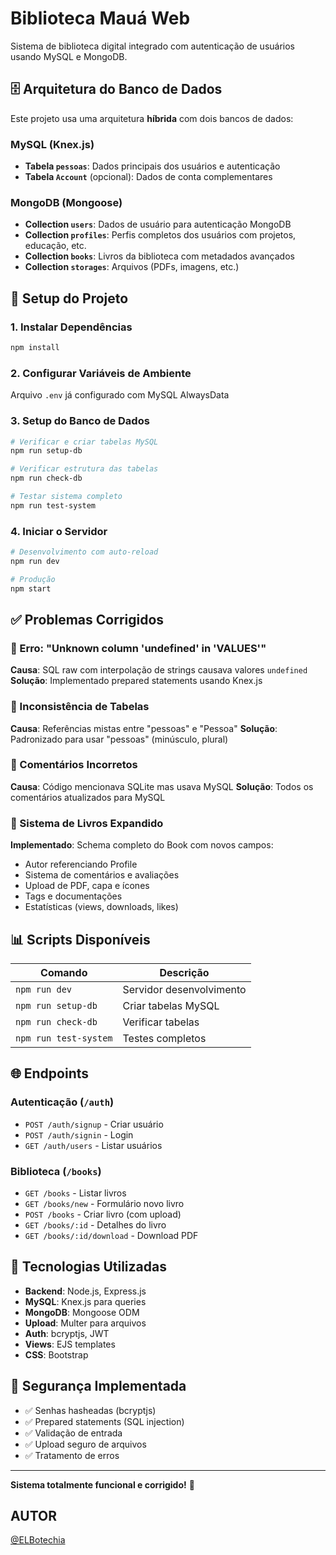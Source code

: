 # Biblioteca Mauá Web

Sistema de biblioteca digital integrado com autenticação de usuários usando MySQL e MongoDB.

## 🗄️ Arquitetura do Banco de Dados

Este projeto usa uma arquitetura **híbrida** com dois bancos de dados:

### MySQL (Knex.js)
- **Tabela `pessoas`**: Dados principais dos usuários e autenticação
- **Tabela `Account`** (opcional): Dados de conta complementares

### MongoDB (Mongoose)
- **Collection `users`**: Dados de usuário para autenticação MongoDB
- **Collection `profiles`**: Perfis completos dos usuários com projetos, educação, etc.
- **Collection `books`**: Livros da biblioteca com metadados avançados
- **Collection `storages`**: Arquivos (PDFs, imagens, etc.)

## 🚀 Setup do Projeto

### 1. Instalar Dependências
```bash
npm install
```

### 2. Configurar Variáveis de Ambiente
Arquivo `.env` já configurado com MySQL AlwaysData

### 3. Setup do Banco de Dados
```bash
# Verificar e criar tabelas MySQL
npm run setup-db

# Verificar estrutura das tabelas
npm run check-db

# Testar sistema completo
npm run test-system
```

### 4. Iniciar o Servidor
```bash
# Desenvolvimento com auto-reload
npm run dev

# Produção
npm start
```

## ✅ Problemas Corrigidos

### 🔧 Erro: "Unknown column 'undefined' in 'VALUES'"
**Causa**: SQL raw com interpolação de strings causava valores `undefined`
**Solução**: Implementado prepared statements usando Knex.js

### 🔧 Inconsistência de Tabelas
**Causa**: Referências mistas entre "pessoas" e "Pessoa"
**Solução**: Padronizado para usar "pessoas" (minúsculo, plural)

### 🔧 Comentários Incorretos
**Causa**: Código mencionava SQLite mas usava MySQL
**Solução**: Todos os comentários atualizados para MySQL

### 🔧 Sistema de Livros Expandido
**Implementado**: Schema completo do Book com novos campos:
- Autor referenciando Profile
- Sistema de comentários e avaliações
- Upload de PDF, capa e ícones
- Tags e documentações
- Estatísticas (views, downloads, likes)

## 📊 Scripts Disponíveis

| Comando | Descrição |
|---------|-----------|
| `npm run dev` | Servidor desenvolvimento |
| `npm run setup-db` | Criar tabelas MySQL |
| `npm run check-db` | Verificar tabelas |
| `npm run test-system` | Testes completos |

## 🌐 Endpoints

### Autenticação (`/auth`)
- `POST /auth/signup` - Criar usuário
- `POST /auth/signin` - Login
- `GET /auth/users` - Listar usuários

### Biblioteca (`/books`)
- `GET /books` - Listar livros
- `GET /books/new` - Formulário novo livro
- `POST /books` - Criar livro (com upload)
- `GET /books/:id` - Detalhes do livro
- `GET /books/:id/download` - Download PDF

## 🎯 Tecnologias Utilizadas

- **Backend**: Node.js, Express.js
- **MySQL**: Knex.js para queries
- **MongoDB**: Mongoose ODM
- **Upload**: Multer para arquivos
- **Auth**: bcryptjs, JWT
- **Views**: EJS templates
- **CSS**: Bootstrap

## 🔐 Segurança Implementada

- ✅ Senhas hasheadas (bcryptjs)
- ✅ Prepared statements (SQL injection)
- ✅ Validação de entrada
- ✅ Upload seguro de arquivos
- ✅ Tratamento de erros

---

**Sistema totalmente funcional e corrigido!** 🎉

## AUTOR 
<a href="https://github.com/elbotechia" target="_blank">@ELBotechia</a>

